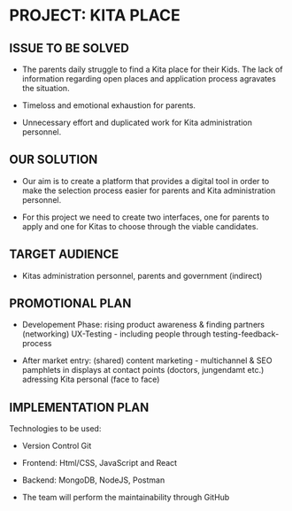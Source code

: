 # PROJECT: KITA PLACE
## ISSUE TO BE SOLVED
- The parents daily struggle to find a Kita place for their Kids. The lack of information regarding open places and application process agravates the situation.

- Timeloss and emotional exhaustion for parents.

- Unnecessary effort and duplicated work for Kita administration personnel.

## OUR SOLUTION
- Our aim is to create a platform that provides a digital tool in order to make the selection process easier for parents and Kita administration personnel.

- For this project we need to create two interfaces, one for parents to apply and one for Kitas to choose through the viable candidates.

## TARGET AUDIENCE
- Kitas administration personnel, parents and government (indirect)

## PROMOTIONAL PLAN
- Developement Phase: rising product awareness & finding partners (networking) UX-Testing - including people through testing-feedback-process

- After market entry: (shared) content marketing - multichannel & SEO pamphlets in displays at contact points (doctors, jungendamt etc.) adressing Kita personal (face to face)

## IMPLEMENTATION PLAN
Technologies to be used:

- Version Control Git

- Frontend: Html/CSS, JavaScript and React

- Backend: MongoDB, NodeJS, Postman

- The team will perform the maintainability through GitHub
